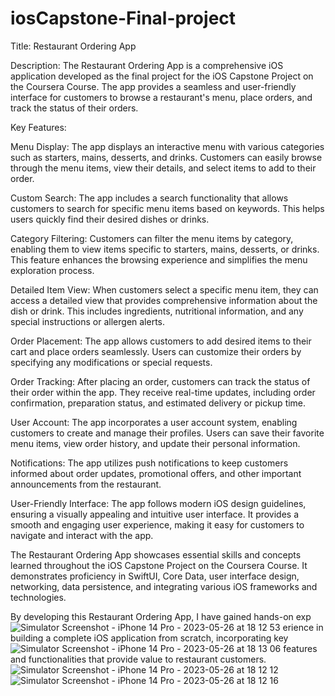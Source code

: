 # iosCapstone-Final-project
Title: Restaurant Ordering App

Description:
The Restaurant Ordering App is a comprehensive iOS application developed as the final project for the iOS Capstone Project on the Coursera Course. The app provides a seamless and user-friendly interface for customers to browse a restaurant's menu, place orders, and track the status of their orders.

Key Features:

Menu Display: The app displays an interactive menu with various categories such as starters, mains, desserts, and drinks. Customers can easily browse through the menu items, view their details, and select items to add to their order.

Custom Search: The app includes a search functionality that allows customers to search for specific menu items based on keywords. This helps users quickly find their desired dishes or drinks.

Category Filtering: Customers can filter the menu items by category, enabling them to view items specific to starters, mains, desserts, or drinks. This feature enhances the browsing experience and simplifies the menu exploration process.

Detailed Item View: When customers select a specific menu item, they can access a detailed view that provides comprehensive information about the dish or drink. This includes ingredients, nutritional information, and any special instructions or allergen alerts.

Order Placement: The app allows customers to add desired items to their cart and place orders seamlessly. Users can customize their orders by specifying any modifications or special requests.

Order Tracking: After placing an order, customers can track the status of their order within the app. They receive real-time updates, including order confirmation, preparation status, and estimated delivery or pickup time.

User Account: The app incorporates a user account system, enabling customers to create and manage their profiles. Users can save their favorite menu items, view order history, and update their personal information.

Notifications: The app utilizes push notifications to keep customers informed about order updates, promotional offers, and other important announcements from the restaurant.

User-Friendly Interface: The app follows modern iOS design guidelines, ensuring a visually appealing and intuitive user interface. It provides a smooth and engaging user experience, making it easy for customers to navigate and interact with the app.

The Restaurant Ordering App showcases essential skills and concepts learned throughout the iOS Capstone Project on the Coursera Course. It demonstrates proficiency in SwiftUI, Core Data, user interface design, networking, data persistence, and integrating various iOS frameworks and technologies.

By developing this Restaurant Ordering App, I have gained hands-on exp![Simulator Screenshot - iPhone 14 Pro - 2023-05-26 at 18 12 53](https://github.com/ruebeniosdev/iosCapstone-Final-project/assets/104309954/0b3f8e96-a7c8-4f11-a085-d1c8da29aa5c)
erience in building a complete iOS application from scratch, incorporating key ![Simulator Screenshot - iPhone 14 Pro - 2023-05-26 at 18 13 06](https://github.com/ruebeniosdev/iosCapstone-Final-project/assets/104309954/cec23e77-ee1f-4e68-8d2c-d841cc5d12a8)
features and functionalities that provide value to restaurant customers.
![Simulator Screenshot - iPhone 14 Pro - 2023-05-26 at 18 12 12](https://github.com/ruebeniosdev/iosCapstone-Final-project/assets/104309954/e034fbf9-2ecb-492e-89d7-60991da42603)
![Simulator Screenshot - iPhone 14 Pro - 2023-05-26 at 18 12 16](https://github.com/ruebeniosdev/iosCapstone-Final-project/assets/104309954/90ccba5e-a180-4f3e-aa57-450eeae3e99f)
